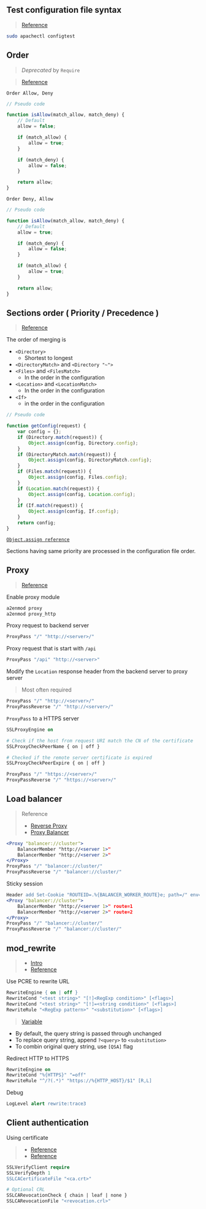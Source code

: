 ## Test configuration file syntax

> [Reference](https://httpd.apache.org/docs/2.4/programs/apachectl.html)

```bash
sudo apachectl configtest
```

## Order

> *Deprecated* by `Require`

> [Reference](https://httpd.apache.org/docs/2.4/mod/mod_access_compat.html)

`Order Allow, Deny`

```javascript
// Pseudo code

function isAllow(match_allow, match_deny) {
    // Default
    allow = false;

    if (match_allow) {
        allow = true;
    }

    if (match_deny) {
        allow = false;
    }

    return allow;
}
```

`Order Deny, Allow`

```javascript
// Pseudo code

function isAllow(match_allow, match_deny) {
    // Default
    allow = true;

    if (match_deny) {
        allow = false;
    }

    if (match_allow) {
        allow = true;
    }

    return allow;
}
```

## Sections order ( Priority / Precedence )

> [Reference](https://httpd.apache.org/docs/2.4/sections.html#merging)

The order of merging is

- `<Directory>`
  - Shortest to longest
- `<DirectoryMatch>` and `<Directory "~">`
- `<Files>` and `<FilesMatch>`
  - In the order in the configuration
- `<Location>` and `<LocationMatch>`
  - In the order in the configuration
- `<If>`
  - in the order in the configuration

```js
// Pseudo code

function getConfig(request) {
    var config = {};
    if (Directory.match(request)) {
        Object.assign(config, Directory.config);
    }
    if (DirectoryMatch.match(request)) {
        Object.assign(config, DirectoryMatch.config);
    }
    if (Files.match(request)) {
        Object.assign(config, Files.config);
    }
    if (Location.match(request)) {
        Object.assign(config, Location.config);
    }
    if (If.match(request)) {
        Object.assign(config, If.config);
    }
    return config;
}
```

[`Object.assign reference`](https://developer.mozilla.org/en-US/docs/Web/JavaScript/Reference/Global_Objects/Object/assign)

Sections having same priority are processed in the configuration file order.

## Proxy

> [Reference](https://httpd.apache.org/docs/2.4/mod/mod_proxy.html)

Enable proxy module

```bash
a2enmod proxy
a2enmod proxy_http
```

Proxy request to backend server

```apache
ProxyPass "/" "http://<server>/"
```

Proxy request that is start with `/api`

```apache
ProxyPass "/api" "http://<server>"
```

Modify the `Location` response header from the backend server to proxy server

> Most often required

```apache
ProxyPass "/" "http://<server>/"
ProxyPassReverse "/" "http://<server>/"
```

`ProxyPass` to a HTTPS server

```apache
SSLProxyEngine on

# Check if the host from request URI match the CN of the certificate
SSLProxyCheckPeerName { on | off }

# Checked if the remote server certificate is expired
SSLProxyCheckPeerExpire { on | off }

ProxyPass "/" "https://<server>/"
ProxyPassReverse "/" "https://<server>/"
```

## Load balancer

> Reference
> - [Reverse Proxy](https://httpd.apache.org/docs/2.4/howto/reverse_proxy.html)
> - [Proxy Balancer](http://httpd.apache.org/docs/2.4/mod/mod_proxy_balancer.html)

```apache
<Proxy "balancer://cluster">
    BalancerMember "http://<server 1>"
    BalancerMember "http://<server 2>"
</Proxy>
ProxyPass "/" "balancer://cluster/"
ProxyPassReverse "/" "balancer://cluster/"
```

Sticky session

```apache
Header add Set-Cookie "ROUTEID=.%{BALANCER_WORKER_ROUTE}e; path=/" env=BALANCER_ROUTE_CHANGED
<Proxy "balancer://cluster">
    BalancerMember "http://<server 1>" route=1
    BalancerMember "http://<server 2>" route=2
</Proxy>
ProxyPass "/" "balancer://cluster/"
ProxyPassReverse "/" "balancer://cluster/"
```

## mod_rewrite

> - [Intro](https://httpd.apache.org/docs/2.4/rewrite/intro.html)
> - [Reference](https://httpd.apache.org/docs/2.4/mod/mod_rewrite.html)

Use PCRE to rewrite URL

```apache
RewriteEngine { on | off }
RewriteCond "<test string>" "[!]<RegExp condition>" [<flags>]
RewriteCond "<test string>" "[!]=<string condition>" [<flags>]
RewriteRule "<RegExp pattern>" "<substitution>" [<flags>]
```

> [Variable](https://httpd.apache.org/docs/2.4/mod/mod_rewrite.html#rewritecond)

- By default, the query string is passed through unchanged
- To replace query string, append `?<query>` to `<substitution>`
- To combin original query string, use `[QSA]` flag

Redirect HTTP to HTTPS

```apache
RewriteEngine on
RewriteCond "%{HTTPS}" "=off"
RewriteRule "^/?(.*)" "https://%{HTTP_HOST}/$1" [R,L]
```

Debug

```apache
LogLevel alert rewrite:trace3
```

## Client authentication

Using certificate

> - [Reference](https://httpd.apache.org/docs/2.4/ssl/ssl_howto.html)
> - [Reference](https://httpd.apache.org/docs/2.4/mod/mod_ssl.html)

```apache
SSLVerifyClient require
SSLVerifyDepth 1
SSLCACertificateFile "<ca.crt>"

# Optional CRL
SSLCARevocationCheck { chain | leaf | none }
SSLCARevocationFile "<revocation.crl>"
```
